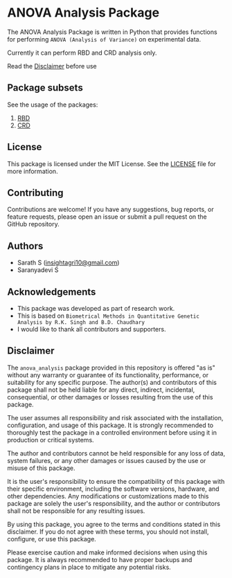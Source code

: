 # ANOVA Analysis Package

The ANOVA Analysis Package is written in Python that provides functions for performing ``ANOVA (Analysis of Variance)`` on experimental data.

Currently it can perform RBD and CRD analysis only. 

Read the [Disclaimer](#disclaimer) before use 

## Package subsets

See the usage of the packages:
1. [RBD](https://github.com/Insight-deviler/anova-analysis/anova_analysis/ANOVA_RBD/ReadMe.md)
2. [CRD](https://github.com/Insight-deviler/anova-analysis/anova_analysis/ANOVA_CRD/ReadMe.md)

## License
This package is licensed under the MIT License. See the [LICENSE](https://github.com/Insight-deviler/anova-analysis/blob/main/LICENSE) file for more information.

## Contributing
Contributions are welcome! If you have any suggestions, bug reports, or feature requests, please open an issue or submit a pull request on the GitHub repository.

## Authors
- Sarath S (insightagri10@gmail.com)
- Saranyadevi S

## Acknowledgements

- This package was developed as part of research work. 
- This is based on `Biometrical Methods in Quantitative Genetic Analysis by R.K. Singh and B.D. Chaudhary`
- I would like to thank all contributors and supporters.

## Disclaimer

The `anova_analysis` package provided in this repository is offered "as is" without any warranty or guarantee of its functionality, performance, or suitability for any specific purpose. The author(s) and contributors of this package shall not be held liable for any direct, indirect, incidental, consequential, or other damages or losses resulting from the use of this package.

The user assumes all responsibility and risk associated with the installation, configuration, and usage of this package. It is strongly recommended to thoroughly test the package in a controlled environment before using it in production or critical systems. 

The author and contributors cannot be held responsible for any loss of data, system failures, or any other damages or issues caused by the use or misuse of this package. 

It is the user's responsibility to ensure the compatibility of this package with their specific environment, including the software versions, hardware, and other dependencies. Any modifications or customizations made to this package are solely the user's responsibility, and the author or contributors shall not be responsible for any resulting issues.

By using this package, you agree to the terms and conditions stated in this disclaimer. If you do not agree with these terms, you should not install, configure, or use this package.

Please exercise caution and make informed decisions when using this package. It is always recommended to have proper backups and contingency plans in place to mitigate any potential risks.
